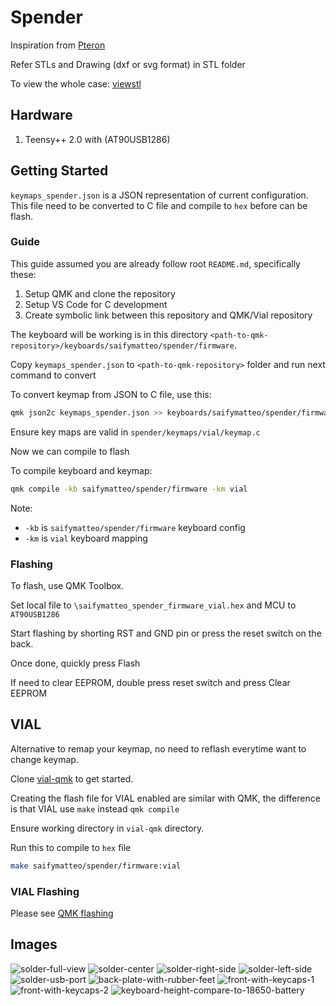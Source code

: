 # Spender

Inspiration from [Pteron](https://github.com/FSund/pteron-keyboard)

Refer STLs and Drawing (dxf or svg format) in STL folder

To view the whole case: [viewstl](https://www.viewstl.com/)

## Hardware

1. Teensy++ 2.0 with (AT90USB1286)

## Getting Started

`keymaps_spender.json` is a JSON representation of current configuration. This file need to be converted to C file and compile to `hex` before can be flash.

### Guide

This guide assumed you are already follow root `README.md`, specifically these:

1. Setup QMK and clone the repository
2. Setup VS Code for C development
3. Create symbolic link between this repository and QMK/Vial repository

The keyboard will be working is in this directory `<path-to-qmk-repository>/keyboards/saifymatteo/spender/firmware`.

Copy `keymaps_spender.json` to `<path-to-qmk-repository>` folder and run next command to convert

To convert keymap from JSON to C file, use this:

```bash
qmk json2c keymaps_spender.json >> keyboards/saifymatteo/spender/firmware/keymaps/vial/keymap.c
```

Ensure key maps are valid in `spender/keymaps/vial/keymap.c`

Now we can compile to flash

To compile keyboard and keymap:

```bash
qmk compile -kb saifymatteo/spender/firmware -km vial
```

Note:

- `-kb` is `saifymatteo/spender/firmware` keyboard config
- `-km` is `vial` keyboard mapping

### Flashing

To flash, use QMK Toolbox.

Set local file to `\saifymatteo_spender_firmware_vial.hex` and MCU to `AT90USB1286`

Start flashing by shorting RST and GND pin or press the reset switch on the back.

Once done, quickly press Flash

If need to clear EEPROM, double press reset switch and press Clear EEPROM

## VIAL

Alternative to remap your keymap, no need to reflash everytime want to change keymap.

Clone [vial-qmk](https://github.com/vial-kb/vial-qmk) to get started.

Creating the flash file for VIAL enabled are similar with QMK, the difference is that VIAL use `make` instead `qmk compile`

Ensure working directory in `vial-qmk` directory.

Run this to compile to `hex` file

```bash
make saifymatteo/spender/firmware:vial
```

### VIAL Flashing

Please see [QMK flashing](#flashing)

## Images

![solder-full-view](images/PXL_20250216_154539033.jpg)
![solder-center](images/PXL_20250216_154555371.jpg)
![solder-right-side](images/PXL_20250216_154619732.jpg)
![solder-left-side](images/PXL_20250216_154624849.jpg)
![solder-usb-port](images/PXL_20250216_154654180.jpg)
![back-plate-with-rubber-feet](images/PXL_20250216_155243587.jpg)
![front-with-keycaps-1](images/PXL_20250216_155301028.jpg)
![front-with-keycaps-2](images/PXL_20250216_155312548.jpg)
![keyboard-height-compare-to-18650-battery](images/PXL_20250216_155413758.jpg)
